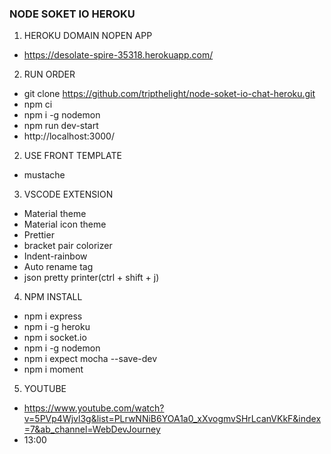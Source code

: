 ### NODE SOKET IO HEROKU

1. HEROKU DOMAIN NOPEN APP
- https://desolate-spire-35318.herokuapp.com/

2. RUN ORDER
- git clone https://github.com/tripthelight/node-soket-io-chat-heroku.git
- npm ci
- npm i -g nodemon
- npm run dev-start
- http://localhost:3000/

2. USE FRONT TEMPLATE
- mustache

3. VSCODE EXTENSION
- Material theme
- Material icon theme
- Prettier
- bracket pair colorizer
- Indent-rainbow
- Auto rename tag
- json pretty printer(ctrl + shift + j)

4. NPM INSTALL
- npm i express
- npm i -g heroku
- npm i socket.io
- npm i -g nodemon
- npm i expect mocha --save-dev
- npm i moment

5. YOUTUBE
- https://www.youtube.com/watch?v=5PVp4Wjvl3g&list=PLrwNNiB6YOA1a0_xXvogmvSHrLcanVKkF&index=7&ab_channel=WebDevJourney
- 13:00